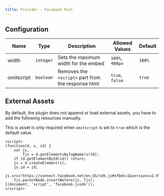 ```yaml
---
title: Provider - Facebook Post
---
```


## Configuration

| Name          | Type      | Description                                        | Allowed Values  | Default |
| ------------- | --------- | -------------------------------------------------- | --------------- | ------- |
| width         | `integer` | Sets the maximum width for the embed               | `100%`, `400px` | `100%`  |
| omitscript    | `boolean` | Removes the `<script>` part from the response html | `true`, `false` | `true`  |

## External Assets

By default, the plugin does not append or load external assets, you have to add the following resources manually.

This is asset is only required when `omitscript` is set to `true` which is the default value.

```
<script>
(function(d, s, id) { 
	var js, 
	    fjs = d.getElementsByTagName(s)[0]; 
	if (d.getElementById(id)) return; 
	js = d.createElement(s); 
	js.id = id; 
	js.src="https://connect.facebook.net/en_US/sdk.js#xfbml=1&version=v2.9";  
	fjs.parentNode.insertBefore(js, fjs);
}(document, 'script', 'facebook-jssdk'));
</script>
```